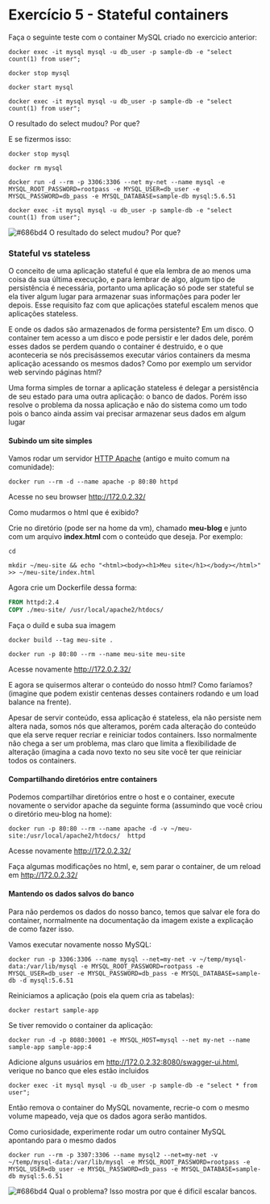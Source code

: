 # Exercício 5 - Stateful containers

Faça o seguinte teste com o container MySQL criado no exercicio anterior:

```console
docker exec -it mysql mysql -u db_user -p sample-db -e "select count(1) from user";

docker stop mysql

docker start mysql

docker exec -it mysql mysql -u db_user -p sample-db -e "select count(1) from user";
```

O resultado do select mudou? Por que?

E se fizermos isso:

```console
docker stop mysql

docker rm mysql

docker run -d --rm -p 3306:3306 --net my-net --name mysql -e MYSQL_ROOT_PASSWORD=rootpass -e MYSQL_USER=db_user -e MYSQL_PASSWORD=db_pass -e MYSQL_DATABASE=sample-db mysql:5.6.51 

docker exec -it mysql mysql -u db_user -p sample-db -e "select count(1) from user";
```

![#686bd4](https://via.placeholder.com/10/686bd4?text=+) O resultado do select mudou? Por que?

### Stateful vs stateless

O conceito de uma aplicação stateful é que ela lembra de ao menos uma coisa da sua última execução, e para lembrar de algo, algum tipo de persistência é necessária, portanto uma aplicação só pode ser stateful se ela tiver algum lugar para armazenar suas informações para poder ler depois. Esse requisito faz com que aplicações stateful escalem menos que aplicações stateless.

E onde os dados são armazenados de forma persistente? Em um disco. O container tem acesso a um disco e pode persistir e ler dados dele, porém esses dados se perdem quando o container é destruido, e o que aconteceria se nós precisássemos executar vários containers da mesma aplicação acessando os mesmos dados? Como por exemplo um servidor web servindo páginas html?

Uma forma simples de tornar a aplicação stateless é delegar a persistência de seu estado para uma outra aplicação: o banco de dados. Porém isso resolve o problema da nossa aplicação e não do sistema como um todo pois o banco ainda assim vai precisar armazenar seus dados em algum lugar

#### Subindo um site simples

Vamos rodar um servidor [HTTP Apache](https://hub.docker.com/_/httpd) (antigo e muito comum na comunidade):

```console
docker run --rm -d --name apache -p 80:80 httpd
```

Acesse no seu browser http://172.0.2.32/

Como mudarmos o html que é exibido? 

Crie no diretório (pode ser na home da vm), chamado **meu-blog** e junto com um arquivo **index.html** com o conteúdo que deseja. Por exemplo:

```console
cd 

mkdir ~/meu-site && echo "<html><body><h1>Meu site</h1></body></html>" >> ~/meu-site/index.html
```

Agora crie um Dockerfile dessa forma:

```dockerfile
FROM httpd:2.4
COPY ./meu-site/ /usr/local/apache2/htdocs/
```

Faça o duild e suba sua imagem 

```console
docker build --tag meu-site .

docker run -p 80:80 --rm --name meu-site meu-site
```

Acesse novamente http://172.0.2.32/

E agora se quisermos alterar o conteúdo do nosso html? Como faríamos? (imagine que podem existir centenas desses containers rodando e um load balance na frente).

Apesar de servir conteúdo, essa aplicação é stateless, ela não persiste nem altera nada, somos nós que alteramos, porém cada alteração do conteúdo que ela serve requer recriar e reiniciar todos containers. Isso normalmente não chega a ser um problema, mas claro que limita a flexibilidade de alteração (imagina a cada novo texto no seu site você ter que reiniciar todos os containers. 

#### Compartilhando diretórios entre containers

Podemos compartilhar diretórios entre o host e o container, execute novamente o servidor apache da seguinte forma (assumindo que você criou o diretório meu-blog na home):

```console
docker run -p 80:80 --rm --name apache -d -v ~/meu-site:/usr/local/apache2/htdocs/  httpd
```

Acesse novamente http://172.0.2.32/

Faça algumas modificações no html, e, sem parar o container, de um reload em http://172.0.2.32/

#### Mantendo os dados salvos do banco

Para não perdemos os dados do nosso banco, temos que salvar ele fora do container, normalmente na documentação da imagem existe a explicação de como fazer isso.

Vamos executar novamente nosso MySQL:

```console
docker run -p 3306:3306 --name mysql --net=my-net -v ~/temp/mysql-data:/var/lib/mysql -e MYSQL_ROOT_PASSWORD=rootpass -e MYSQL_USER=db_user -e MYSQL_PASSWORD=db_pass -e MYSQL_DATABASE=sample-db -d mysql:5.6.51
```

Reiniciamos a aplicação (pois ela quem cria as tabelas):

```console
docker restart sample-app
```

Se tiver removido o container da aplicação:

```console
docker run -d -p 8080:30001 -e MYSQL_HOST=mysql --net my-net --name sample-app sample-app:4
```

Adicione alguns usuários em http://172.0.2.32:8080/swagger-ui.html, verique no banco que eles estão incluidos

```console
docker exec -it mysql mysql -u db_user -p sample-db -e "select * from user";
```

Então remova o container do MySQL novamente, recrie-o com o mesmo volume mapeado, veja que os dados agora serão mantidos.

Como curiosidade, experimente rodar um outro container MySQL apontando para o mesmo dados

```console
docker run --rm -p 3307:3306 --name mysql2 --net=my-net -v ~/temp/mysql-data:/var/lib/mysql -e MYSQL_ROOT_PASSWORD=rootpass -e MYSQL_USER=db_user -e MYSQL_PASSWORD=db_pass -e MYSQL_DATABASE=sample-db mysql:5.6.51
```

![#686bd4](https://via.placeholder.com/10/686bd4?text=+) Qual o problema? Isso mostra por que é dificil escalar bancos.
